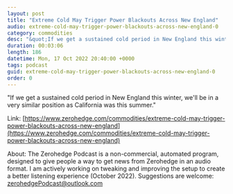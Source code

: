 ```yaml
---
layout: post
title: "Extreme Cold May Trigger Power Blackouts Across New England"
audio: extreme-cold-may-trigger-power-blackouts-across-new-england-0
category: commodities
desc: "&quot;If we get a sustained cold period in New England this winter, we'll be in a very similar position as California was this summer.&quot; "
duration: 00:03:06
length: 186
datetime: Mon, 17 Oct 2022 20:40:00 +0000
tags: podcast
guid: extreme-cold-may-trigger-power-blackouts-across-new-england-0
order: 0
---
```

&quot;If we get a sustained cold period in New England this winter, we'll be in a very similar position as California was this summer.&quot; 

Link: [https://www.zerohedge.com/commodities/extreme-cold-may-trigger-power-blackouts-across-new-england](https://www.zerohedge.com/commodities/extreme-cold-may-trigger-power-blackouts-across-new-england)

About: The Zerohedge Podcast is a non-commercial, automated program, designed to give people a way to get news from Zerohedge in an audio format.  I am actively working on tweaking and improving the setup to create a better listening experience (October 2022).  Suggestions are welcome: [zerohedgePodcast@outlook.com](mailto:zerohedgePodcast@outlook.com)